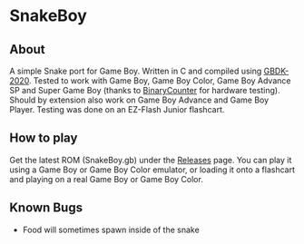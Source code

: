 # SnakeBoy
## About
A simple Snake port for Game Boy. Written in C and compiled using [GBDK-2020](https://github.com/gbdk-2020/gbdk-2020).
Tested to work with Game Boy, Game Boy Color, Game Boy Advance SP and Super Game Boy (thanks to [BinaryCounter](https://github.com/binarycounter) for hardware testing). Should by extension also work on Game Boy Advance and Game Boy Player. Testing was done on an EZ-Flash Junior flashcart.

## How to play
Get the latest ROM (SnakeBoy.gb) under the [Releases](https://github.com/sebb01/SnakeBoy/releases) page. You can play it using a Game Boy or Game Boy Color emulator, or loading it onto a flashcart and playing on a real Game Boy or Game Boy Color.

## Known Bugs
- Food will sometimes spawn inside of the snake